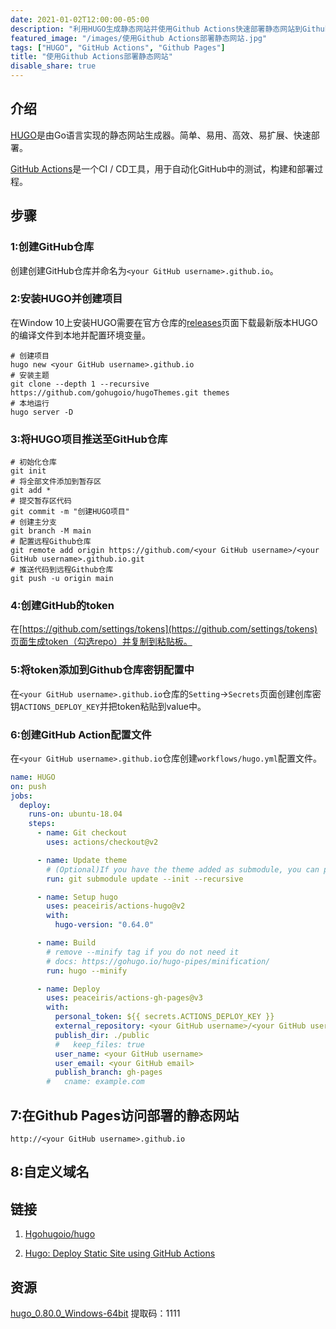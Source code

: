 ```yaml
---
date: 2021-01-02T12:00:00-05:00
description: "利用HUGO生成静态网站并使用Github Actions快速部署静态网站到Github Pages"
featured_image: "/images/使用Github Actions部署静态网站.jpg"
tags: ["HUGO", "GitHub Actions", "Github Pages"]
title: "使用Github Actions部署静态网站"
disable_share: true
---
```


## 介绍

[HUGO](https://gohugo.io/)是由Go语言实现的静态网站生成器。简单、易用、高效、易扩展、快速部署。

[GitHub Actions](https://github.com/features/actions)是一个CI / CD工具，用于自动化GitHub中的测试，构建和部署过程。

## 步骤

### 1:创建GitHub仓库

创建创建GitHub仓库并命名为`<your GitHub username>.github.io`。

### 2:安装HUGO并创建项目

在Window 10上安装HUGO需要在官方仓库的[releases](https://github.com/gohugoio/hugo/releases)页面下载最新版本HUGO的编译文件到本地并配置环境变量。

```shell
# 创建项目
hugo new <your GitHub username>.github.io
# 安装主题
git clone --depth 1 --recursive https://github.com/gohugoio/hugoThemes.git themes
# 本地运行
hugo server -D
```

### 3:将HUGO项目推送至GitHub仓库

```shell
# 初始化仓库
git init
# 将全部文件添加到暂存区
git add *
# 提交暂存区代码
git commit -m "创建HUGO项目"
# 创建主分支
git branch -M main
# 配置远程Github仓库
git remote add origin https://github.com/<your GitHub username>/<your GitHub username>.github.io.git
# 推送代码到远程Github仓库
git push -u origin main
```

### 4:创建GitHub的token

在[https://github.com/settings/tokens](https://github.com/settings/tokens)页面生成token（勾选repo）并复制到粘贴板。

### 5:将token添加到Github仓库密钥配置中

在`<your GitHub username>.github.io`仓库的`Setting`->`Secrets`页面创建创库密钥`ACTIONS_DEPLOY_KEY`并把token粘贴到value中。

### 6:创建GitHub Action配置文件

在`<your GitHub username>.github.io`仓库创建`workflows/hugo.yml`配置文件。

```yml
name: HUGO
on: push
jobs:
  deploy:
    runs-on: ubuntu-18.04
    steps:
      - name: Git checkout
        uses: actions/checkout@v2

      - name: Update theme
        # (Optional)If you have the theme added as submodule, you can pull it and use the most updated version
        run: git submodule update --init --recursive

      - name: Setup hugo
        uses: peaceiris/actions-hugo@v2
        with:
          hugo-version: "0.64.0"

      - name: Build
        # remove --minify tag if you do not need it
        # docs: https://gohugo.io/hugo-pipes/minification/
        run: hugo --minify

      - name: Deploy
        uses: peaceiris/actions-gh-pages@v3
        with:
          personal_token: ${{ secrets.ACTIONS_DEPLOY_KEY }}
          external_repository: <your GitHub username>/<your GitHub username>.github.io
          publish_dir: ./public
          #   keep_files: true
          user_name: <your GitHub username>
          user_email: <your GitHub email>
          publish_branch: gh-pages
        #   cname: example.com
```

## 7:在Github Pages访问部署的静态网站

`http://<your GitHub username>.github.io`

## 8:自定义域名

## 链接

1. [Hgohugoio/hugo](https://github.com/gohugoio/hugo)

2. [Hugo: Deploy Static Site using GitHub Actions](https://ruddra.com/hugo-deploy-static-page-using-github-actions/)

## 资源

[hugo_0.80.0_Windows-64bit](https://pan.baidu.com/s/1PKgRFJfWn50Q6MAo9lnxPA) 提取码：1111
